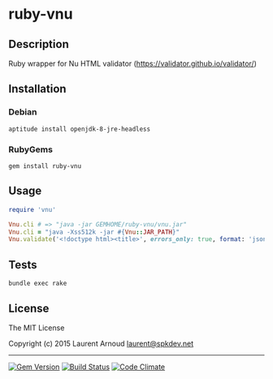 # ruby-vnu

## Description

Ruby wrapper for Nu HTML validator (https://validator.github.io/validator/)

## Installation

### Debian

```
aptitude install openjdk-8-jre-headless
```

### RubyGems

```
gem install ruby-vnu
```

## Usage

``` ruby
require 'vnu'

Vnu.cli # => "java -jar GEMHOME/ruby-vnu/vnu.jar"
Vnu.cli = "java -Xss512k -jar #{Vnu::JAR_PATH}"
Vnu.validate('<!doctype html><title>', errors_only: true, format: 'json')
```

## Tests

```
bundle exec rake
```

## License

The MIT License

Copyright (c) 2015 Laurent Arnoud <laurent@spkdev.net>

---
[![Gem
Version](https://badge.fury.io/rb/ruby-vnu.svg)](https://rubygems.org/gems/ruby-vnu)
[![Build
Status](https://secure.travis-ci.org/spk/ruby-vnu.svg?branch=master)](https://travis-ci.org/spk/ruby-vnu)
[![Code
Climate](http://img.shields.io/codeclimate/github/spk/ruby-vnu.svg)](https://codeclimate.com/github/spk/ruby-vnu)
